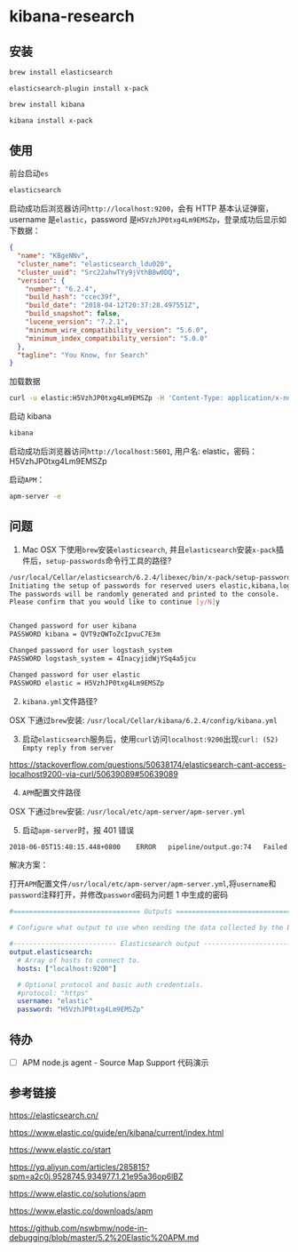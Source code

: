 # kibana-research

## 安装

```bash
brew install elasticsearch
```

```bash
elasticsearch-plugin install x-pack
```

```bash
brew install kibana
```

```bash
kibana install x-pack
```

## 使用

前台启动`es`

```bash
elasticsearch
```

启动成功后浏览器访问`http://localhost:9200`，会有 HTTP 基本认证弹窗，username 是`elastic`，password 是`H5VzhJP0txg4Lm9EMSZp`，登录成功后显示如下数据：

```json
{
  "name": "KBgeNNv",
  "cluster_name": "elasticsearch_ldu020",
  "cluster_uuid": "Src22ahwTYy9jVthB8w0DQ",
  "version": {
    "number": "6.2.4",
    "build_hash": "ccec39f",
    "build_date": "2018-04-12T20:37:28.497551Z",
    "build_snapshot": false,
    "lucene_version": "7.2.1",
    "minimum_wire_compatibility_version": "5.6.0",
    "minimum_index_compatibility_version": "5.0.0"
  },
  "tagline": "You Know, for Search"
}
```

加载数据

```bash
curl -u elastic:H5VzhJP0txg4Lm9EMSZp -H 'Content-Type: application/x-ndjson' -XPOST 'localhost:9200/bank/account/_bulk?pretty' --data-binary @./test/datas/accounts.json
```

启动 kibana

```bash
kibana
```

启动成功后浏览器访问`http://localhost:5601`, 用户名: elastic，密码：H5VzhJP0txg4Lm9EMSZp

启动`APM`：

```bash
apm-server -e
```

## 问题

1.  Mac OSX 下使用`brew`安装`elasticsearch`, 并且`elasticsearch`安装`x-pack`插件后，`setup-passwords`命令行工具的路径?

```bash
/usr/local/Cellar/elasticsearch/6.2.4/libexec/bin/x-pack/setup-passwords auto
Initiating the setup of passwords for reserved users elastic,kibana,logstash_system.
The passwords will be randomly generated and printed to the console.
Please confirm that you would like to continue [y/N]y


Changed password for user kibana
PASSWORD kibana = QVT9zQWToZcIpvuC7E3m

Changed password for user logstash_system
PASSWORD logstash_system = 4InacyjidWjYSq4a5jcu

Changed password for user elastic
PASSWORD elastic = H5VzhJP0txg4Lm9EMSZp
```

2.  `kibana.yml`文件路径?

OSX 下通过`brew`安装: `/usr/local/Cellar/kibana/6.2.4/config/kibana.yml`

3.  启动`elasticsearch`服务后，使用`curl`访问`localhost:9200`出现`curl: (52) Empty reply from server`

https://stackoverflow.com/questions/50638174/elasticsearch-cant-access-localhost9200-via-curl/50639089#50639089

4.  `APM`配置文件路径

OSX 下通过`brew`安装: `/usr/local/etc/apm-server/apm-server.yml`

5.  启动`apm-server`时，报 401 错误

```bash
2018-06-05T15:48:15.448+0800	ERROR	pipeline/output.go:74	Failed to connect: 401 Unauthorized: {"error":{"root_cause":[{"type":"security_exception","reason":"missing authentication token for REST request [/]","header":{"WWW-Authenticate":"Basic realm=\"security\" charset=\"UTF-8\""}}],"type":"security_exception","reason":"missing authentication token for REST request [/]","header":{"WWW-Authenticate":"Basic realm=\"security\" charset=\"UTF-8\""}},"status":401}
```

解决方案：

打开`APM`配置文件`/usr/local/etc/apm-server/apm-server.yml`,将`username`和`password`注释打开，并修改`password`密码为问题 1 中生成的密码

```yml
#================================ Outputs =====================================

# Configure what output to use when sending the data collected by the beat.

#-------------------------- Elasticsearch output ------------------------------
output.elasticsearch:
  # Array of hosts to connect to.
  hosts: ["localhost:9200"]

  # Optional protocol and basic auth credentials.
  #protocol: "https"
  username: "elastic"
  password: "H5VzhJP0txg4Lm9EMSZp"
```

## 待办

- [ ] APM node.js agent - Source Map Support 代码演示

## 参考链接

https://elasticsearch.cn/

https://www.elastic.co/guide/en/kibana/current/index.html

https://www.elastic.co/start

https://yq.aliyun.com/articles/285815?spm=a2c0j.9528745.934977.1.21e95a36op6lBZ

https://www.elastic.co/solutions/apm

https://www.elastic.co/downloads/apm

https://github.com/nswbmw/node-in-debugging/blob/master/5.2%20Elastic%20APM.md
